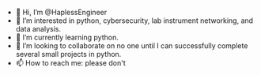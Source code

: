 - 👋 Hi, I’m @HaplessEngineer
- 👀 I’m interested in python, cybersecurity, lab instrument networking, and data analysis.
- 🌱 I’m currently learning python.
- 💞️ I’m looking to collaborate on no one until I can successfully complete several small projects in python.
- 📫 How to reach me: please don't

<!---
HaplessEngineer/HaplessEngineer is a ✨ special ✨ repository because its `README.md` (this file) appears on your GitHub profile.
You can click the Preview link to take a look at your changes.
--->
